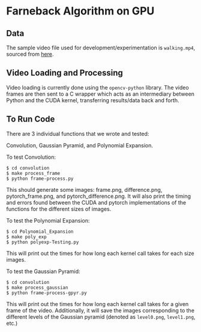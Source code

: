 # Farneback Algorithm on GPU

## Data

The sample video file used for development/experimentation is ``walking.mp4``,
sourced from [here](https://www.pexels.com/video/man-hiking-in-the-woods-3135811/).

## Video Loading and Processing

Video loading is currently done using the ``opencv-python`` library. The video frames
are then sent to a C wrapper which acts as an intermediary between Python and the CUDA kernel,
transferring results/data back and forth.

## To Run Code
There are 3 individual functions that we wrote and tested:

Convolution, Gaussian Pyramid, and Polynomial Expansion.

To test Convolution:
```
$ cd convolution
$ make process_frame
$ python frame-process.py
```
This should generate some images: frame.png, difference.png, pytorch_frame.png, and pytorch_difference.png. It will also print the timing and errors found between the CUDA and pytorch implementations of the functions for the different sizes of images.

To test the Polynomial Expansion:

```
$ cd Polynomial_Expansion
$ make poly_exp
$ python polyexp-Testing.py
```

This will print out the times for how long each kernel call takes for each size images.


To test the Gaussian Pyramid:

```
$ cd convolution
$ make process_gaussian
$ python frame-process-gpyr.py
```

This will print out the times for how long each kernel call takes for a given frame of the video. Additionally, it will save the images corresponding
to the different levels of the Gaussian pyramid (denoted as ``level0.png``, ``level1.png``, etc.)
